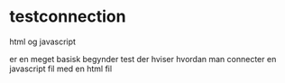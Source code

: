 # testconnection
html og javascript


er en meget basisk begynder test der hviser hvordan man connecter en javascript fil med en html fil
